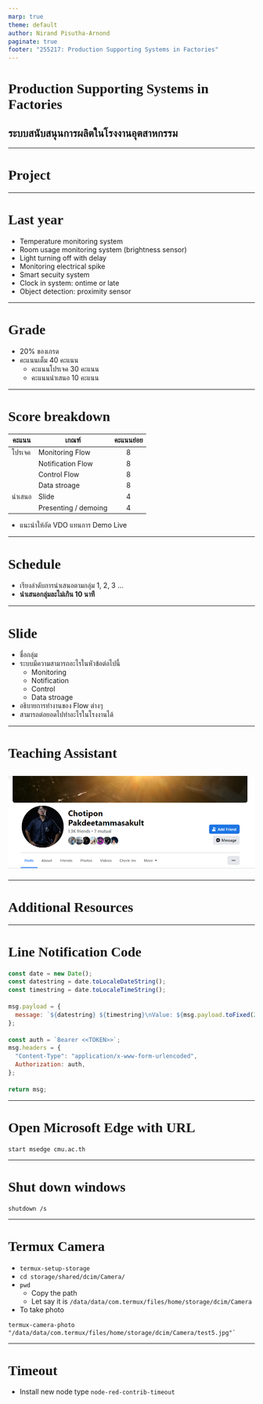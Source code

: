 ```yaml
---
marp: true
theme: default
author: Nirand Pisutha-Arnond
paginate: true
footer: "255217: Production Supporting Systems in Factories"
---
```


<style>
@import url('https://fonts.googleapis.com/css2?family=Prompt:ital,wght@0,100;0,300;0,400;0,700;1,100;1,300;1,400;1,700&display=swap');

:root {
    font-family: Prompt;
    --hl-color: #D57E7E;
}

h1 {
  font-family: Prompt;
}
</style>

# Production Supporting Systems in Factories

## ระบบสนับสนุนการผลิตในโรงงานอุตสาหกรรม

---

# Project

---

# Last year

- Temperature monitoring system
- Room usage monitoring system (brightness sensor)
- Light turning off with delay
- Monitoring electrical spike
- Smart secuity system
- Clock in system: ontime or late
- Object detection: proximity sensor

---

# Grade

- 20% ของเกรด
- คะแนนเต็ม 40 คะแนน
  - คะแนนโปรเจค 30 คะแนน
  - คะแนนนำเสนอ 10 คะแนน

---

# Score breakdown

| คะแนน  | เกณฑ์                | คะแนนย่อย |
| ------ | -------------------- | :-------: |
| โปรเจค | Monitoring Flow      |     8     |
|        | Notification Flow    |     8     |
|        | Control Flow         |     8     |
|        | Data stroage         |     8     |
| นำเสนอ | Slide                |     4     |
|        | Presenting / demoing |     4     |

- แนะนำให้อัด VDO แทนการ Demo Live

---

# Schedule

- เรียงลำดับการนำเสนอตามกลุ่ม 1, 2, 3 ...
- **นำเสนอกลุ่มละไม่เกิน 10 นาที**

---

# Slide

- ชื่อกลุ่ม
- ระบบมีความสามารถอะไรในหัวข้อต่อไปนี้
  - Monitoring
  - Notification
  - Control
  - Data stroage
- อธิบายการทำงานของ Flow ต่างๆ
- สามารถต่อยอดไปทำอะไรในโรงงานได้

---

# Teaching Assistant

## ![](./img/M8-1.png)

---

# Additional Resources

---

# Line Notification Code

```javascript
const date = new Date();
const datestring = date.toLocaleDateString();
const timestring = date.toLocaleTimeString();

msg.payload = {
  message: `${datestring} ${timestring}\nValue: ${msg.payload.toFixed(2)}`,
};

const auth = `Bearer <<TOKEN>>`;
msg.headers = {
  "Content-Type": "application/x-www-form-urlencoded",
  Authorization: auth,
};

return msg;
```

---

# Open Microsoft Edge with URL

```
start msedge cmu.ac.th
```

---

# Shut down windows

```
shutdown /s
```

---

# Termux Camera

- `termux-setup-storage`
- `cd storage/shared/dcim/Camera/`
- `pwd`
  - Copy the path
  - Let say it is `/data/data/com.termux/files/home/storage/dcim/Camera`
- To take photo

```
termux-camera-photo "/data/data/com.termux/files/home/storage/dcim/Camera/test5.jpg"`
```

---

# Timeout

- Install new node type `node-red-contrib-timeout`
